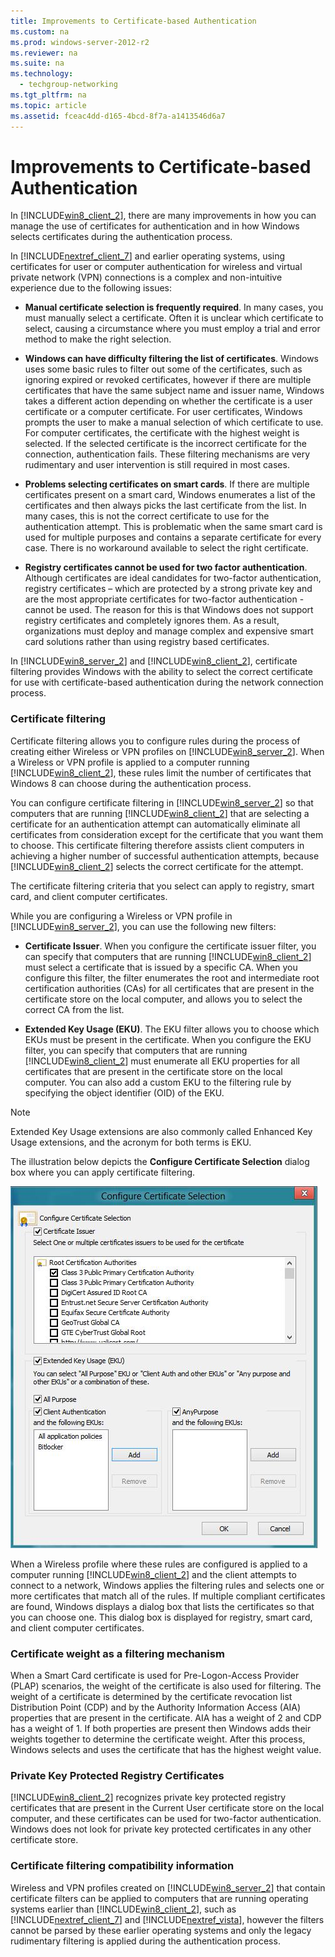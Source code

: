```yaml
---
title: Improvements to Certificate-based Authentication
ms.custom: na
ms.prod: windows-server-2012-r2
ms.reviewer: na
ms.suite: na
ms.technology: 
  - techgroup-networking
ms.tgt_pltfrm: na
ms.topic: article
ms.assetid: fceac4dd-d165-4bcd-8f7a-a1413546d6a7
---
```

# Improvements to Certificate-based Authentication
In [!INCLUDE[win8_client_2](../Token/win8_client_2_md.md)], there are many improvements in how you can manage the use of certificates for authentication and in how Windows selects certificates during the authentication process.  
  
In [!INCLUDE[nextref_client_7](../Token/nextref_client_7_md.md)] and earlier operating systems, using certificates for user or computer authentication for wireless and virtual private network \(VPN\) connections is a complex and non\-intuitive experience due to the following issues:  
  
-   **Manual certificate selection is frequently required**. In many cases, you must manually select a certificate. Often it is unclear which certificate to select, causing a circumstance where you must employ a trial and error method to make the right selection.  
  
-   **Windows can have difficulty filtering the list of certificates**. Windows uses some basic rules to filter out some of the certificates, such as ignoring expired or revoked certificates, however if there are multiple certificates that have the same subject name and issuer name, Windows takes a different action depending on whether the certificate is a user certificate or a computer certificate. For user certificates, Windows prompts the user to make a manual selection of which certificate to use. For computer certificates, the certificate with the highest weight is selected. If the selected certificate is the incorrect certificate for the connection, authentication fails. These filtering mechanisms are very rudimentary and user intervention is still required in most cases.  
  
-   **Problems selecting certificates on smart cards**. If there are multiple certificates present on a smart card, Windows enumerates a list of the certificates and then always picks the last certificate from the list. In many cases, this is not the correct certificate to use for the authentication attempt. This is problematic when the same smart card is used for multiple purposes and contains a separate certificate for every case. There is no workaround available to select the right certificate.  
  
-   **Registry certificates cannot be used for two factor authentication**. Although certificates are ideal candidates for two\-factor authentication, registry certificates – which are protected by a strong private key and are the most appropriate certificates for two\-factor authentication \- cannot be used. The reason for this is that Windows does not support registry certificates and completely ignores them. As a result, organizations must deploy and manage complex and expensive smart card solutions rather than using registry based certificates.  
  
In [!INCLUDE[win8_server_2](../Token/win8_server_2_md.md)] and [!INCLUDE[win8_client_2](../Token/win8_client_2_md.md)], certificate filtering provides Windows with the ability to select the correct certificate for use with certificate\-based authentication during the network connection process.  
  
### Certificate filtering  
Certificate filtering allows you to configure rules during the process of creating either Wireless or VPN profiles on [!INCLUDE[win8_server_2](../Token/win8_server_2_md.md)]. When a Wireless or VPN profile is applied to a computer running [!INCLUDE[win8_client_2](../Token/win8_client_2_md.md)], these rules limit the number of certificates that Windows 8 can choose during the authentication process.  
  
You can configure certificate filtering in [!INCLUDE[win8_server_2](../Token/win8_server_2_md.md)] so that computers that are running [!INCLUDE[win8_client_2](../Token/win8_client_2_md.md)] that are selecting a certificate for an authentication attempt can automatically eliminate all certificates from consideration except for the certificate that you want them to choose. This certificate filtering therefore assists client computers in achieving a higher number of successful authentication attempts, because [!INCLUDE[win8_client_2](../Token/win8_client_2_md.md)] selects the correct certificate for the attempt.  
  
The certificate filtering criteria that you select can apply to registry, smart card, and client computer certificates.  
  
While you are configuring a Wireless or VPN profile in [!INCLUDE[win8_server_2](../Token/win8_server_2_md.md)], you can use the following new filters:  
  
-   **Certificate Issuer**. When you configure the certificate issuer filter, you can specify that computers that are running [!INCLUDE[win8_client_2](../Token/win8_client_2_md.md)] must select a certificate that is issued by a specific CA. When you configure this filter, the filter enumerates the root and intermediate root certification authorities \(CAs\) for all certificates that are present in the certificate store on the local computer, and allows you to select the correct CA from the list.  
  
-   **Extended Key Usage \(EKU\)**. The EKU filter allows you to choose which EKUs must be present in the certificate. When you configure the EKU filter, you can specify that computers that are running [!INCLUDE[win8_client_2](../Token/win8_client_2_md.md)] must enumerate all EKU properties for all certificates that are present in the certificate store on the local computer. You can also add a custom EKU to the filtering rule by specifying the object identifier \(OID\) of the EKU.  
  
> [!NOTE]  
> Extended Key Usage extensions are also commonly called Enhanced Key Usage extensions, and the acronym for both terms is EKU.  
  
The illustration below depicts the **Configure Certificate Selection** dialog box where you can apply certificate filtering.  
  
![](../Image/wifi_configure_cert_selection.jpg)  
  
When a Wireless profile where these rules are configured is applied to a computer running [!INCLUDE[win8_client_2](../Token/win8_client_2_md.md)] and the client attempts to connect to a network, Windows applies the filtering rules and selects one or more certificates that match all of the rules. If multiple compliant certificates are found, Windows displays a dialog box that lists the certificates so that you can choose one. This dialog box is displayed for registry, smart card, and client computer certificates.  
  
### Certificate weight as a filtering mechanism  
When a Smart Card certificate is used for Pre\-Logon\-Access Provider \(PLAP\) scenarios, the weight of the certificate is also used for filtering. The weight of a certificate is determined by the certificate revocation list Distribution Point \(CDP\) and by the Authority Information Access \(AIA\) properties that are present in the certificate. AIA has a weight of 2 and CDP has a weight of 1. If both properties are present then Windows adds their weights together to determine the certificate weight. After this process, Windows selects and uses the certificate that has the highest weight value.  
  
### Private Key Protected Registry Certificates  
[!INCLUDE[win8_client_2](../Token/win8_client_2_md.md)] recognizes private key protected registry certificates that are present in the Current User certificate store on the local computer, and these certificates can be used for two\-factor authentication. Windows does not look for private key protected certificates in any other certificate store.  
  
### Certificate filtering compatibility information  
Wireless and VPN profiles created on [!INCLUDE[win8_server_2](../Token/win8_server_2_md.md)] that contain certificate filters can be applied to computers that are running operating systems earlier than [!INCLUDE[win8_client_2](../Token/win8_client_2_md.md)], such as [!INCLUDE[nextref_client_7](../Token/nextref_client_7_md.md)] and [!INCLUDE[nextref_vista](../Token/nextref_vista_md.md)], however the filters cannot be parsed by these earlier operating systems and only the legacy rudimentary filtering is applied during the authentication process.  
  
